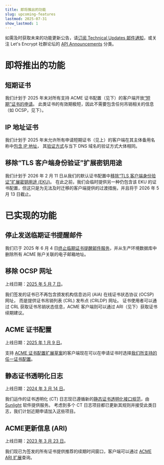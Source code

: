 ```yaml
---
title: 即将推出的功能
slug: upcoming-features
lastmod: 2025-07-31
show_lastmod: 1
---
```


如需及时获取未来的功能更新公告，请[订阅 Technical Updates 邮件通知](https://letsencrypt.org/opt-in/)，或关注 Let's Encrypt 社群论坛的 [API Announcements](https://community.letsencrypt.org/c/api-announcements/18) 分类。

# 即将推出的功能

## 短期证书

我们计划于 2025 年末对所有支持 ACME 证书配置（见下）的客户端开放[“短期”证书的申请](https://letsencrypt.org/2025/02/20/first-short-lived-cert-issued/)。 此类证书的有效期极短，因此不需要包含任何吊销相关的信息（如 OCSP，见下）。

## IP 地址证书

我们计划于 2025 年末允许所有申请短期证书（见上）的客户端在其主体备用名称中[包含 IP 地址](https://letsencrypt.org/2025/02/20/first-short-lived-cert-issued/)， 其[验证方式](https://www.rfc-editor.org/rfc/rfc8738.html)与当下 DNS 域名的验证方式大体相同。

## 移除“TLS 客户端身份验证”扩展密钥用途

我们计划于 2026 年 2 月 11 日从我们的默认证书配置中[移除“TLS 客户端身份验证”扩展密钥用途 (EKU)](https://letsencrypt.org/2025/05/14/ending-tls-client-authentication/)。 在此之前，我们会临时提供另一种仍包含该 EKU 的证书配置，但这只是为无法及时迁移的客户端提供的过渡措施，并且将于 2026 年 5 月 13 日截止。

# 已实现的功能

## 停止发送临期证书提醒邮件

我们已于 2025 年 6 月 4 日[终止临期证书提醒邮件服务](https://letsencrypt.org/2025/01/22/ending-expiration-emails/)，并从生产环境数据库中删除所有 ACME 账户关联的电子邮箱地址。

## 移除 OCSP 网址

上线日期：[2025 年 5 月 7 日](https://letsencrypt.org/2024/12/05/ending-ocsp/)。

我们签发的证书已不再包含颁发机构信息访问 (AIA) 在线证书状态协议 (OCSP) 网址， 而是提供证书吊销列表 (CRL) 发布点 (CRLDP) 网址。 证书使用者可以通过 CRL 获取证书吊销状态信息，ACME 客户端则可以通过 ARI（见下）获取证书续期建议。

## ACME 证书配置

上线日期：[2025 年 1 月 9 日](https://letsencrypt.org/2025/01/09/acme-profiles/)。

支持 [ACME 证书配置扩展草案](https://www.ietf.org/archive/id/draft-aaron-acme-profiles-01.html)的客户端现在可以在申请证书时选择[我们所支持的任一证书配置](https://letsencrypt.org/docs/profiles/)。

## 静态证书透明化日志

上线日期：[2024 年 3 月 14 日](https://letsencrypt.org/2024/03/14/introducing-sunlight/)。

我们运作的证书透明化 (CT) 日志现已遵循新的[静态证书透明化接口规范](https://c2sp.org/static-ct-api)，由 [Sunlight](https://github.com/FiloSottile/sunlight) 软件提供服务。 考虑到多个 CT 日志项目都已更新其规则并接受此类日志，我们计划近期申请加入这些项目。

## ACME更新信息 (ARI)

上线日期：[2023 年 3 月 23 日](https://letsencrypt.org/2023/03/23/improving-resliiency-and-reliability-with-ari/)。

我们现已为签发的所有证书提供推荐的续期时间窗口，客户端可以通过 [ACME ARI 扩展](https://www.ietf.org/archive/id/draft-ietf-acme-ari-08.html)查询。
